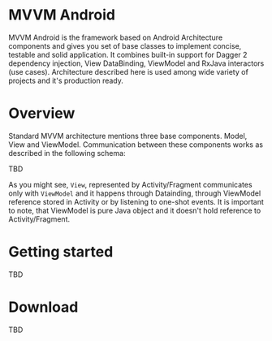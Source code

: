 MVVM Android
============

MVVM Android is the framework based on Android Architecture components and gives you set of
base classes to implement concise, testable and solid application. It combines built-in
support for Dagger 2 dependency injection, View DataBinding, ViewModel and RxJava
interactors (use cases). Architecture described here is used among wide variety of
projects and it's production ready.

Overview
========
Standard MVVM architecture mentions three base components. Model, View and ViewModel.
Communication between these components works as described in the following schema:

TBD

As you might see, `View`, represented by Activity/Fragment communicates only with `ViewModel`
and it happens through Datainding, through ViewModel reference stored in Activity or by listening to one-shot events.
It is important to note, that ViewModel is pure Java object and it doesn't hold reference to
Activity/Fragment.

Getting started
===============
TBD

Download
========
TBD
